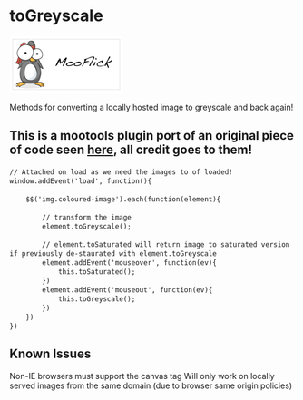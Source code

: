 toGreyscale
======

![icon](http://github.com/ninjapenguin/MooFlick/raw/master/Images/mf.png)

Methods for converting a locally hosted image to greyscale and back again!

This is a mootools plugin port of an original piece of code seen [here](http://www.ajaxblender.com/howto-convert-image-to-grayscale-using-javascript.html), all credit goes to them!
----------

	// Attached on load as we need the images to of loaded!
	window.addEvent('load', function(){

		$$('img.coloured-image').each(function(element){

			// transform the image
			element.toGreyscale();

			// element.toSaturated will return image to saturated version if previously de-staurated with element.toGreyscale
			element.addEvent('mouseover', function(ev){
				this.toSaturated();
			})
			element.addEvent('mouseout', function(ev){
				this.toGreyscale();
			})
		})
	})

Known Issues
------

Non-IE browsers must support the canvas tag
Will only work on locally served images from the same domain (due to browser same origin policies)